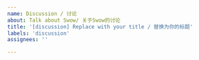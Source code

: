 ```yaml
---
name: Discussion / 讨论
about: Talk about Swow/ 关于Swow的讨论
title: '[discussion] Replace with your title / 替换为你的标题'
labels: 'discussion'
assignees: ''

---
```

<!-- Feel free to discuss Swow -->
<!-- 畅所欲言 -->

<!--
We DONOT enforce a "conduct of something", that's so serious, this is only some recommendation.
我们不搞那种“XX原则”，这只是一些建议。

Bad discussion make nonsense: "Swow is shit" / "Swow is awesome"
不好的讨论没有意义： “Swow是坨屎” / “Swow真强”
Good discussion is helpful for improve: "Swow is shit because it have poor perfomance when proceeding some workload in some situation"
好的讨论是对开发有帮助的： “Swow是坨屎因为它在什么情况下处理什么工作性能太差了”
Bad discussion donot respect others: "Swow have ability to cancel I/O bound operations, golang io cannot, golang sucks"
不好的讨论不尊重他人：“Swow 可以取消IO操作，go不行，垃圾go”
Good discussion respect others: "Swow have ability to cancel I/O bound operations, golang io cannot, let us share the idea to them!"
好的讨论尊重他人：“Swow 可以取消IO操作，go不行，得向他们分享下这种操作”

In additional： please "speak English" / 请 “说人话”
-->
